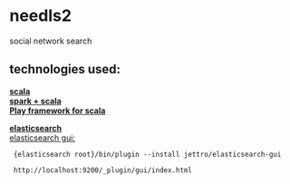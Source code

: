 # needls2

social network search

<h2>technologies used:</h2>
 <a href="http://scala-lang.org/"><b>scala</b></a>
 <br>
 <a href="http://spark.apache.org/"><b>spark + scala</b></a>
 <br>
 <a href="https://www.playframework.com/"><b>Play framework for scala</b></a>
 <br>


 <a href="https://www.elastic.co/"><b>elasticsearch</b></a>
 <br>
     <a href="https://github.com/jettro/elasticsearch-gui"> elasticsearch gui: </a>
     <br>

     {elasticsearch root}/bin/plugin --install jettro/elasticsearch-gui

     http://localhost:9200/_plugin/gui/index.html

